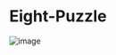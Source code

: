 # Eight-Puzzle
![image](https://github.com/user-attachments/assets/336f6d7c-3696-4de3-b38e-c69f716c7faf)

